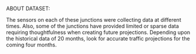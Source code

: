 ABOUT DATASET:

The sensors on each of these junctions were collecting data at different times. Also, some of the junctions have provided limited or sparse data requiring thoughtfulness when creating future projections. Depending upon the historical data of 20 months, look for accurate traffic projections for the coming four months.

